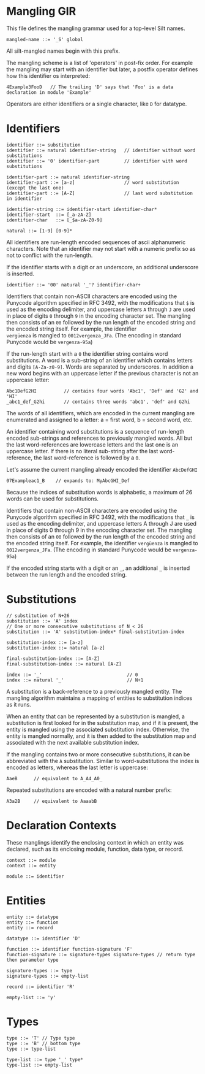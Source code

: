 # Mangling GIR 

This file defines the mangling grammar used for a top-level Silt names.  

```
mangled-name ::= '_S' global
```

All silt-mangled names begin with this prefix.

The mangling scheme is a list of 'operators' in post-fix order. For example the mangling 
may start with an identifier but later, a postfix operator defines how this identifier os 
interpreted:

```
4Example3FooD   // The trailing 'D' says that 'Foo' is a data declaration in module 'Example'
```

Operators are either identifiers or a single  character, like `D` for datatype.

Identifiers
=======

```
identifier ::= substitution
identifier ::= natural identifier-string   // identifier without word substitutions
identifier ::= '0' identifier-part         // identifier with word substitutions

identifier-part ::= natural identifier-string
identifier-part ::= [a-z]                  // word substitution (except the last one)
identifier-part ::= [A-Z]                  // last word substitution in identifier

identifier-string ::= identifier-start identifier-char*
identifier-start  ::= [_a-zA-Z]
identifier-char   ::= [_$a-zA-Z0-9]

natural ::= [1-9] [0-9]*
```

All identifiers are run-length encoded sequences of ascii alphanumeric characters.
Note that an identifier may not start with a numeric prefix so as not to conflict with the 
run-length.

If the identifier starts with a digit or an underscore, an additional underscore is inserted.

```
identifier ::= '00' natural '_'? identifier-char+
```

Identifiers that contain non-ASCII characters are encoded using the Punycode algorithm 
specified in RFC 3492, with the modifications that `$` is used as the encoding delimiter, 
and uppercase letters `A` through `J` are used in place of digits `0` through `9` in the 
encoding character set. The mangling then consists of an `00` followed by the run length 
of the encoded string and the encoded string itself. For example, the identifier  
`vergüenza` is mangled to `0012vergenza_JFa`. (The encoding in standard Punycode 
would be `vergenza-95a`)

If the run-length start with a `0` the identifier string contains word substitutions. A word is 
a sub-string of an identifier which contains letters and digits `[A-Za-z0-9]`. Words are 
separated by underscores. In addition a new word begins with an uppercase letter
if the previous character is not an uppercase letter:

```
Abc1DefG2HI          // contains four words 'Abc1', 'Def' and 'G2' and 'HI'
_abc1_def_G2hi       // contains three words 'abc1', 'def' and G2hi
```

The words of all identifiers, which are encoded in the current mangling are
enumerated and assigned to a letter: a = first word, b = second word, etc.

An identifier containing word substitutions is a sequence of run-length encoded
sub-strings and references to previously mangled words.
All but the last word-references are lowercase letters and the last one is an
uppercase letter. If there is no literal sub-string after the last
word-reference, the last word-reference is followed by a `0`.

Let's assume the current mangling already encoded the identifier `AbcDefGHI`

```
07Exampleac1_B    // expands to: MyAbcGHI_Def
```

Because the indices of substitution words is alphabetic, a maximum of 26 words can be
used for substitutions.

Identifiers that contain non-ASCII characters are encoded using the Punycode
algorithm specified in RFC 3492, with the modifications that ``_`` is used
as the encoding delimiter, and uppercase letters A through J are used in place
of digits 0 through 9 in the encoding character set. The mangling then
consists of an ``00`` followed by the run length of the encoded string and the
encoded string itself. For example, the identifier ``vergüenza`` is mangled
to ``0012vergenza_JFa``. (The encoding in standard Punycode would be
``vergenza-95a``)

If the encoded string starts with a digit or an ``_``, an additional ``_`` is
inserted between the run length and the encoded string.

Substitutions
==========

```
// substitution of N+26
substitution ::= 'A' index
// One or more consecutive substitutions of N < 26
substitution ::= 'A' substitution-index* final-substitution-index

substitution-index ::= [a-z]
substitution-index ::= natural [a-z]

final-substitution-index ::= [A-Z]
final-substitution-index ::= natural [A-Z]

index ::= '_'                               // 0
index ::= natural '_'                       // N+1
```


A substitution is a back-reference to a previously mangled entity. The mangling
algorithm maintains a mapping of entities to substitution indices as it runs.

When an entity that can be represented by a substitution is mangled, a substitution is first
looked for in the substitution map, and if it is present, the entity is mangled using the
associated substitution index. Otherwise, the entity is mangled normally, and
it is then added to the substitution map and associated with the next
available substitution index.

If the mangling contains two or more consecutive substitutions, it can be
abbreviated with the `A` substitution. Similar to word-substitutions the
index is encoded as letters, whereas the last letter is uppercase:

```
AaeB      // equivalent to A_A4_A0_
```

Repeated substitutions are encoded with a natural number prefix:

```
A3a2B     // equivalent to AaaabB
```

Declaration Contexts
================

These manglings identify the enclosing context in which an entity was declared,
such as its enclosing module, function, data type, or record.

```
context ::= module
context ::= entity

module ::= identifier
```

Entities
======

```
entity ::= datatype
entity ::= function
entity ::= record

datatype ::= identifier 'D'

function ::= identifier function-signature 'F'
function-signature ::= signature-types signature-types // return type then parameter type

signature-types ::= type
signature-types ::= empty-list    

record ::= identifier 'R'

empty-list ::= 'y'
```

Types
====

```
type ::= 'T' // Type type
type ::= 'B' // bottom type
type ::= type-list

type-list ::= type '_' type*
type-list ::= empty-list
```
